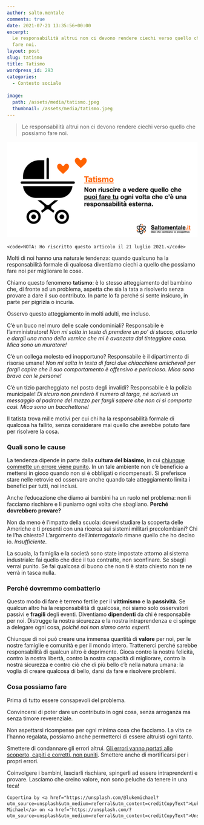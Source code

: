 ```yaml
---
author: salto.mentale
comments: true
date: 2021-07-21 13:35:56+00:00
excerpt:
  Le responsabilità altrui non ci devono rendere ciechi verso quello che possiamo
  fare noi.
layout: post
slug: tatismo
title: Tatismo
wordpress_id: 293
categories:
  - Contesto sociale

image:
  path: /assets/media/tatismo.jpeg
  thumbnail: /assets/media/tatismo.jpeg
---
```


> Le responsabilità altrui non ci devono rendere ciechi verso quello che possiamo fare noi.


![](/assets/media/Tatismo.png)

    <code>NOTA: Ho riscritto questo articolo il 21 luglio 2021.</code>

Molti di noi hanno una naturale tendenza: quando qualcuno ha la responsabilità formale di qualcosa diventiamo ciechi a quello che possiamo fare noi per migliorare le cose.

Chiamo questo fenomeno **tatismo**: è lo stesso atteggiamento del bambino che, di fronte ad un problema, aspetta che sia la tata a risolverlo senza provare a dare il suo contributo. In parte lo fa perché si sente insicuro, in parte per pigrizia o incuria.

Osservo questo atteggiamento in molti adulti, me incluso.

C’è un buco nel muro delle scale condominiali? Responsabile è l’amministratore! _Non mi salta in testa di prendere un po’ di stucco, otturarlo e dargli una mano della vernice che mi è avanzata dal tinteggiare casa. Mica sono un muratore!_

C’è un collega molesto ed inopportuno? Responsabile è il dipartimento di risorse umane! _Non mi salta in testa di farci due chiacchiere amichevoli per fargli capire che il suo comportamento è offensivo e pericoloso. Mica sono bravo con le persone!_

C’è un tizio parcheggiato nel posto degli invalidi? Responsabile è la polizia municipale! _Di sicuro non prenderò il numero di targa, né scriverò un messaggio al padrone del mezzo per fargli sapere che non ci si comporta così. Mica sono un bacchettone!_

Il tatista trova mille motivi per cui chi ha la responsabilità formale di qualcosa ha fallito, senza considerare mai quello che avrebbe potuto fare per risolvere la cosa.

### Quali sono le cause

La tendenza dipende in parte dalla **cultura del biasimo**, in cui [chiunque commette un errore viene punito](/la-natura-dellerrore-salto-mentale/). In un tale ambiente non c’è beneficio a mettersi in gioco quando non si è obbligati o ricompensati. Si preferisce stare nelle retrovie ed osservare anche quando tale atteggiamento limita i benefici per tutti, noi inclusi.

Anche l’educazione che diamo ai bambini ha un ruolo nel problema: non li facciamo rischiare e li puniamo ogni volta che sbagliano. **Perché dovrebbero provare?**

Non da meno è l’impatto della scuola: dovevi studiare la scoperta delle Americhe e ti presenti con una ricerca sui sistemi militari precolombiani? Chi te l’ha chiesto? L’argomento dell’_interrogatorio_ rimane quello che ho deciso io. _Insufficiente_.

La scuola, la famiglia e la società sono state impostate attorno al sistema industriale: fai quello che dice il tuo contratto, non sconfinare. Se sbagli verrai punito. Se fai qualcosa di buono che non ti è stato chiesto non te ne verrà in tasca nulla.

### Perché dovremmo combatterlo

Questo modo di fare è terreno fertile per il **vittimismo** e la **passività**. Se qualcun altro ha la responsabilità di qualcosa, noi siamo solo osservatori passivi e **fragili** degli eventi. Diventiamo **dipendenti** da chi è responsabile per noi. Distrugge la nostra sicurezza e la nostra intraprendenza e ci spinge a delegare ogni cosa, _poiché noi non siamo certo esperti_.

Chiunque di noi può creare una immensa quantità di **valore** per noi, per le nostre famiglie e comunità e per il mondo intero. Trattenerci perché sarebbe responsabilità di qualcun altro è deprimente. Gioca contro la nostra felicità, contro la nostra libertà, contro la nostra capacità di migliorare, contro la nostra sicurezza e contro ciò che di più bello c’è nella natura umana: la voglia di creare qualcosa di bello, darsi da fare e risolvere problemi.

### Cosa possiamo fare

Prima di tutto essere consapevoli del problema.

Convincersi di poter dare un contributo in ogni cosa, senza arroganza ma senza timore reverenziale.

Non aspettarsi ricompense per ogni minima cosa che facciamo. La vita ce l’hanno regalata, possiamo anche permetterci di essere altruisti ogni tanto.

Smettere di condannare gli errori altrui. [Gli errori vanno portati allo scoperto, capiti e corretti, non puniti](/la-natura-dellerrore-salto-mentale/). Smettere anche di mortificarsi per i propri errori.

Coinvolgere i bambini, lasciarli rischiare, spingerli ad essere intraprendenti e provare. Lasciamo che creino valore, non sono peluche da tenere in una teca!

    Copertina by <a href="https://unsplash.com/@lukemichael?utm_source=unsplash&utm_medium=referral&utm_content=creditCopyText">Luke Michael</a> on <a href="https://unsplash.com/?utm_source=unsplash&utm_medium=referral&utm_content=creditCopyText">Unsplash</a>
